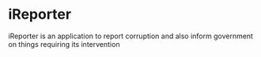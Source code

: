 # iReporter
iReporter is an application to report corruption and also inform government on things requiring its intervention
